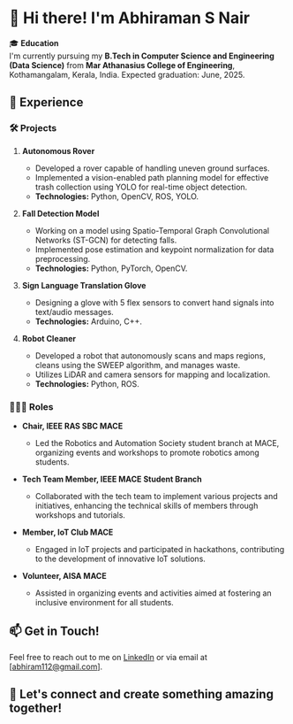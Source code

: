 # 👋 Hi there! I'm Abhiraman S Nair

🎓 **Education**  
I'm currently pursuing my **B.Tech in Computer Science and Engineering (Data Science)** from **Mar Athanasius College of Engineering**, Kothamangalam, Kerala, India. Expected graduation: June, 2025.

## 💼 Experience

### 🛠️ Projects

1. **Autonomous Rover**  
   - Developed a rover capable of handling uneven ground surfaces.  
   - Implemented a vision-enabled path planning model for effective trash collection using YOLO for real-time object detection.  
   - **Technologies:** Python, OpenCV, ROS, YOLO.

2. **Fall Detection Model**  
   - Working on a model using Spatio-Temporal Graph Convolutional Networks (ST-GCN) for detecting falls.  
   - Implemented pose estimation and keypoint normalization for data preprocessing.  
   - **Technologies:** Python, PyTorch, OpenCV.

3. **Sign Language Translation Glove**  
   - Designing a glove with 5 flex sensors to convert hand signals into text/audio messages.  
   - **Technologies:** Arduino, C++.

4. **Robot Cleaner**  
   - Developed a robot that autonomously scans and maps regions, cleans using the SWEEP algorithm, and manages waste.  
   - Utilizes LiDAR and camera sensors for mapping and localization.  
   - **Technologies:** Python, ROS.

### 👨🏼‍💼 Roles

- **Chair, IEEE RAS SBC MACE**  
  - Led the Robotics and Automation Society student branch at MACE, organizing events and workshops to promote robotics among students.
  
- **Tech Team Member, IEEE MACE Student Branch**  
  - Collaborated with the tech team to implement various projects and initiatives, enhancing the technical skills of members through workshops and tutorials.

- **Member, IoT Club MACE**  
  - Engaged in IoT projects and participated in hackathons, contributing to the development of innovative IoT solutions.

- **Volunteer, AISA MACE**  
  - Assisted in organizing events and activities aimed at fostering an inclusive environment for all students.

## 📫 Get in Touch!

Feel free to reach out to me on [LinkedIn](https://www.linkedin.com/in/your-linkedin-profile) or via email at [abhiram112@gmail.com].

## 🌟 Let's connect and create something amazing together!


<!---
Abhiraman-S-Nair/Abhiraman-S-Nair is a ✨ special ✨ repository because its `README.md` (this file) appears on your GitHub profile.
You can click the Preview link to take a look at your changes.
--->
